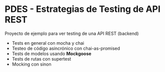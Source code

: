 # PDES - Estrategias de Testing de API REST

Proyecto de ejemplo para ver testing de una API REST (backend)

* Tests en general con mocha y chai
* Testeo de código asincrónico con chai-as-promised
* Tests de modelos usando **Mockgoose**
* Tests de rutas con supertest
* Mocking con sinon

